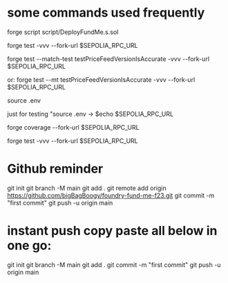 # some commands used frequently

forge script script/DeployFundMe.s.sol

forge test -vvv --fork-url $SEPOLIA_RPC_URL

forge test --match-test testPriceFeedVersionIsAccurate -vvv --fork-url $SEPOLIA_RPC_URL

or:
forge test --mt testPriceFeedVersionIsAccurate -vvv --fork-url $SEPOLIA_RPC_URL

source .env

just for testing "source .env -> $echo $SEPOLIA_RPC_URL

forge coverage --fork-url $SEPOLIA_RPC_URL

forge test -vvv --fork-url $SEPOLIA_RPC_URL

# Github reminder

git init
git branch -M main
git add .
git remote add origin https://github.com/bigBagBoogy/foundry-fund-me-f23.git
git commit -m "first commit"
git push -u origin main

# instant push copy paste all below in one go:

git init
git branch -M main
git add .
git commit -m "first commit"
git push -u origin main
